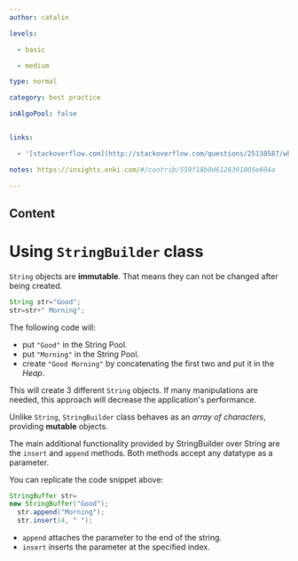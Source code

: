 ```yaml
---
author: catalin

levels:

  - basic

  - medium

type: normal

category: best practice

inAlgoPool: false


links:

  - '[stackoverflow.com](http://stackoverflow.com/questions/25138587/what-is-difference-between-mutable-and-immutable-string-in-java){website}'

notes: https://insights.enki.com/#/contrib/559f18b0d6128391005e604a

---
```

## Content
# Using `StringBuilder` class

`String` objects are **immutable**. That means they can not be changed after being created. 
```java
String str="Good";
str=str+" Morning";
```

The following code will:
- put `"Good"` in the String Pool.
- put `"Morning"` in the String Pool.
- create `"Good Morning"`  by concatenating   the first two and put it in the *Heap*.

This will create 3 different `String` objects. If many  manipulations are needed, this approach will decrease the application's performance.

Unlike `String`, `StringBuilder` class  behaves as an *array of characters*, providing **mutable** objects.

The main additional functionality provided by StringBuilder over String are the `insert` and `append` methods. Both methods  accept any datatype as a parameter.

You can replicate the code snippet above:
```java
StringBuffer str= 
new StringBuffer("Good");
  str.append("Morning");
  str.insert(4, " ");

```
- `append` attaches the parameter to the end of the string.
- `insert` inserts the parameter at the specified index.

